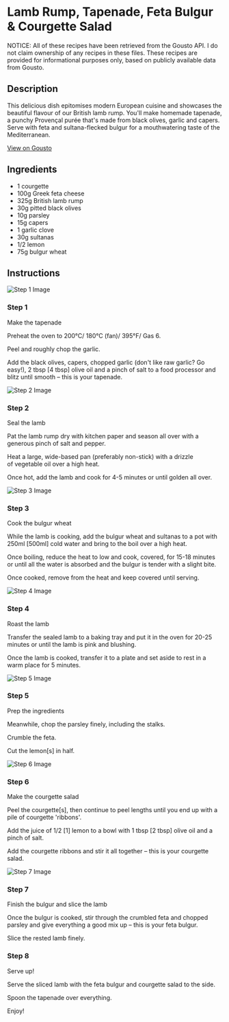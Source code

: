 # Lamb Rump, Tapenade, Feta Bulgur & Courgette Salad

NOTICE: All of these recipes have been retrieved from the Gousto API. I do not claim ownership of any recipes in these files. These recipes are provided for informational purposes only, based on publicly available data from Gousto.

## Description

This delicious dish epitomises modern European cuisine and showcases the beautiful flavour of our British lamb rump. You'll make homemade tapenade, a punchy Provençal purée that's made from black olives, garlic and capers. Serve with feta and sultana-flecked bulgur for a mouthwatering taste of the Mediterranean.

[View on Gousto](https://www.gousto.co.uk/recipes/cookbook/lamb-rump-tapenade-feta-bulgur-courgette-salad)

## Ingredients

- 1 courgette
- 100g Greek feta cheese
- 325g British lamb rump
- 30g pitted black olives
- 10g parsley
- 15g capers
- 1 garlic clove
- 30g sultanas
- 1/2 lemon
- 75g bulgur wheat

## Instructions

![Step 1 Image](https://production-media.gousto.co.uk/cms/recipe-step-image/1689.-step-1-x200.jpg)

### Step 1

Make the tapenade


Preheat the oven to 200°C/ 180°C (fan)/ 395°F/ Gas 6.


Peel and roughly chop the garlic.


Add the black olives, capers, chopped garlic (don't like raw garlic? Go easy!), 2 tbsp <span class="text-danger">[4 tbsp]</span> olive oil and a pinch of salt to a food processor and blitz until smooth – this is your tapenade.

![Step 2 Image](https://production-media.gousto.co.uk/cms/recipe-step-image/1689.-step-2-x200.jpg)

### Step 2

Seal the lamb


Pat the lamb rump dry with kitchen paper and season all over with a generous pinch of salt and pepper.


Heat a large, wide-based pan (preferably non-stick) with a drizzle of vegetable oil over a high heat.


Once hot, add the lamb and cook for 4-5 minutes or until golden all over.

![Step 3 Image](https://production-media.gousto.co.uk/cms/recipe-step-image/1689.-step-3-x200.jpg)

### Step 3

Cook the bulgur wheat


While the lamb is cooking, add the bulgur wheat and sultanas to a pot with 250ml <span class="text-danger">[500ml]</span> cold water and bring to the boil over a high heat.


Once boiling, reduce the heat to low and cook, covered, for 15-18 minutes or until all the water is absorbed and the bulgur is tender with a slight bite.


Once cooked, remove from the heat and keep covered until serving.

![Step 4 Image](https://production-media.gousto.co.uk/cms/recipe-step-image/1689.-step-4-x200.jpg)

### Step 4

Roast the lamb


Transfer the sealed lamb to a baking tray and put it in the oven for 20-25 minutes or until the lamb is pink and blushing.


Once the lamb is cooked, transfer it to a plate and set aside to rest in a warm place for 5 minutes.

![Step 5 Image](https://production-media.gousto.co.uk/cms/recipe-step-image/1689.-step-5-x200.jpg)

### Step 5

Prep the ingredients


Meanwhile, chop the parsley finely, including the stalks.


Crumble the feta.


Cut the lemon<span class="text-danger">[s]</span> in half.

![Step 6 Image](https://production-media.gousto.co.uk/cms/recipe-step-image/1689.-step-6-x200.jpg)

### Step 6

Make the courgette salad


Peel the courgette<span class="text-danger">[s]</span>, then continue to peel lengths until you end up with a pile of courgette 'ribbons'.


Add the juice of 1/2 <span class="text-danger">[1]</span> lemon to a bowl with 1 tbsp <span class="text-danger">[2 tbsp]</span> olive oil and a pinch of salt. 


Add the courgette ribbons and stir it all together – this is your courgette salad.

![Step 7 Image](https://production-media.gousto.co.uk/cms/recipe-step-image/1689.-step-7-x200.jpg)

### Step 7

Finish the bulgur and slice the lamb


Once the bulgur is cooked, stir through the crumbled feta and chopped parsley and give everything a good mix up – this is your feta bulgur.


Slice the rested lamb finely.

### Step 8

Serve up!


Serve the sliced lamb with the feta bulgur and courgette salad to the side.


Spoon the tapenade over everything. 


Enjoy!


